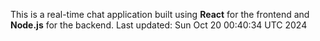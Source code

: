 This is a real-time chat application built using **React** for the frontend and **Node.js** for the backend.
Last updated: Sun Oct 20 00:40:34 UTC 2024
